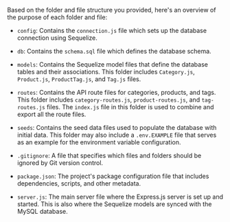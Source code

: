 Based on the folder and file structure you provided, here's an overview of the purpose of each folder and file:

- `config`: Contains the `connection.js` file which sets up the database connection using Sequelize.

- `db`: Contains the `schema.sql` file which defines the database schema.

- `models`: Contains the Sequelize model files that define the database tables and their associations. This folder includes `Category.js`, `Product.js`, `ProductTag.js`, and `Tag.js` files.

- `routes`: Contains the API route files for categories, products, and tags. This folder includes `category-routes.js`, `product-routes.js`, and `tag-routes.js` files. The `index.js` file in this folder is used to combine and export all the route files.

- `seeds`: Contains the seed data files used to populate the database with initial data. This folder may also include a `.env.EXAMPLE` file that serves as an example for the environment variable configuration.

- `.gitignore`: A file that specifies which files and folders should be ignored by Git version control.

- `package.json`: The project's package configuration file that includes dependencies, scripts, and other metadata.

- `server.js`: The main server file where the Express.js server is set up and started. This is also where the Sequelize models are synced with the MySQL database.